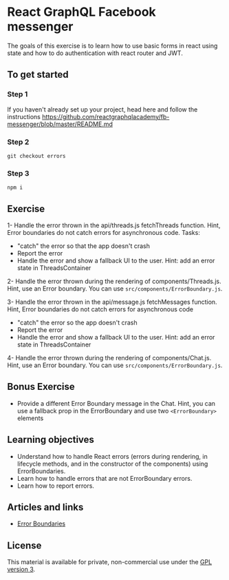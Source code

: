 # React GraphQL Facebook messenger

The goals of this exercise is to learn how to use basic forms in react using state and how to do authentication with react router and JWT.

## To get started

### Step 1

If you haven't already set up your project, head here and follow the instructions https://github.com/reactgraphqlacademy/fb-messenger/blob/master/README.md

### Step 2

```console
git checkout errors
```

### Step 3

```console
npm i
```

## Exercise

1- Handle the error thrown in the api/threads.js fetchThreads function. Hint, Error boundaries do not catch errors for asynchronous code. Tasks:

- "catch" the error so that the app doesn't crash
- Report the error
- Handle the error and show a fallback UI to the user. Hint: add an error state in ThreadsContainer

2- Handle the error thrown during the rendering of components/Threads.js. Hint, use an Error boundary. You can use `src/components/ErrorBoundary.js`.

3- Handle the error thrown in the api/message.js fetchMessages function. Hint, Error boundaries do not catch errors for asynchronous code

- "catch" the error so the app doesn't crash
- Report the error
- Handle the error and show a fallback UI to the user. Hint: add an error state in ThreadsContainer

4- Handle the error thrown during the rendering of components/Chat.js. Hint, use an Error boundary. You can use `src/components/ErrorBoundary.js`.

## Bonus Exercise

- Provide a different Error Boundary message in the Chat. Hint, you can use a fallback prop in the ErrorBoundary and use two `<ErrorBoundary>` elements

## Learning objectives

- Understand how to handle React errors (errors during rendering, in lifecycle methods, and in the constructor of the components) using ErrorBoundaries.
- Learn how to handle errors that are not ErrorBoundary errors.
- Learn how to report errors.

## Articles and links

- [Error Boundaries](https://reactjs.org/docs/error-boundaries.html)

## License

This material is available for private, non-commercial use under the [GPL version 3](http://www.gnu.org/licenses/gpl-3.0-standalone.html).
